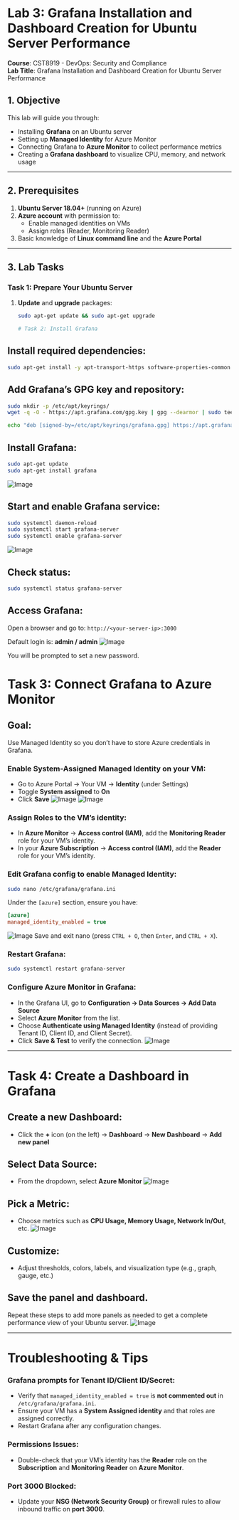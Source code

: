 # Lab 3: Grafana Installation and Dashboard Creation for Ubuntu Server Performance

**Course**: CST8919 - DevOps: Security and Compliance  
**Lab Title**: Grafana Installation and Dashboard Creation for Ubuntu Server Performance  

## 1. Objective

This lab will guide you through:
- Installing **Grafana** on an Ubuntu server
- Setting up **Managed Identity** for Azure Monitor
- Connecting Grafana to **Azure Monitor** to collect performance metrics
- Creating a **Grafana dashboard** to visualize CPU, memory, and network usage

---

## 2. Prerequisites

1. **Ubuntu Server 18.04+** (running on Azure)
2. **Azure account** with permission to:
   - Enable managed identities on VMs
   - Assign roles (Reader, Monitoring Reader)
3. Basic knowledge of **Linux command line** and the **Azure Portal**

---

## 3. Lab Tasks

### Task 1: Prepare Your Ubuntu Server

1. **Update** and **upgrade** packages:
   ```bash
   sudo apt-get update && sudo apt-get upgrade

   # Task 2: Install Grafana

## Install required dependencies:
```bash
sudo apt-get install -y apt-transport-https software-properties-common wget
```

## Add Grafana’s GPG key and repository:
```bash
sudo mkdir -p /etc/apt/keyrings/
wget -q -O - https://apt.grafana.com/gpg.key | gpg --dearmor | sudo tee /etc/apt/keyrings/grafana.gpg > /dev/null

echo "deb [signed-by=/etc/apt/keyrings/grafana.gpg] https://apt.grafana.com stable main" | sudo tee -a /etc/apt/sources.list.d/grafana.list
```

## Install Grafana:
```bash
sudo apt-get update
sudo apt-get install grafana
```
![Image](https://github.com/user-attachments/assets/00bcb0d5-a57b-4e11-858f-e5f98c3f130d)
## Start and enable Grafana service:
```bash
sudo systemctl daemon-reload
sudo systemctl start grafana-server
sudo systemctl enable grafana-server
```
![Image](https://github.com/user-attachments/assets/def70544-fdbe-4b74-878b-53f5a484d6f2)
## Check status:
```bash
sudo systemctl status grafana-server
```

## Access Grafana:
Open a browser and go to: `http://<your-server-ip>:3000`

Default login is: **admin / admin**
![Image](https://github.com/user-attachments/assets/93599756-e764-44b0-8d47-cdf34fdb5ecf)

You will be prompted to set a new password.
# Task 3: Connect Grafana to Azure Monitor

## Goal:
Use Managed Identity so you don’t have to store Azure credentials in Grafana.

### Enable System-Assigned Managed Identity on your VM:
- Go to Azure Portal → Your VM → **Identity** (under Settings)
- Toggle **System assigned** to **On**
- Click **Save**
![Image](https://github.com/user-attachments/assets/0e5640db-4481-4579-8e8a-1af648ff73e5)
![Image](https://github.com/user-attachments/assets/f50a2890-72c1-41dc-8085-8fc674ed6faf)
### Assign Roles to the VM’s identity:
- In **Azure Monitor** → **Access control (IAM)**, add the **Monitoring Reader** role for your VM’s identity.
- In your **Azure Subscription** → **Access control (IAM)**, add the **Reader** role for your VM’s identity.

### Edit Grafana config to enable Managed Identity:
```bash
sudo nano /etc/grafana/grafana.ini
```
Under the `[azure]` section, ensure you have:
```ini
[azure]
managed_identity_enabled = true
```
![Image](https://github.com/user-attachments/assets/fce37499-02b8-4f17-9e5e-053be52145a8)
Save and exit nano (press `CTRL + O`, then `Enter`, and `CTRL + X`).

### Restart Grafana:
```bash
sudo systemctl restart grafana-server
```

### Configure Azure Monitor in Grafana:
- In the Grafana UI, go to **Configuration → Data Sources → Add Data Source**
- Select **Azure Monitor** from the list.
- Choose **Authenticate using Managed Identity** (instead of providing Tenant ID, Client ID, and Client Secret).
- Click **Save & Test** to verify the connection.
![Image](https://github.com/user-attachments/assets/a4df6204-99bc-4875-9012-e44c863bf316)

---

# Task 4: Create a Dashboard in Grafana

## Create a new Dashboard:
- Click the **+** icon (on the left) → **Dashboard** → **New Dashboard** → **Add new panel**

## Select Data Source:
- From the dropdown, select **Azure Monitor**
  ![Image](https://github.com/user-attachments/assets/1adf573b-fb71-42b6-a5a8-0e82cec6f2aa)

## Pick a Metric:
- Choose metrics such as **CPU Usage, Memory Usage, Network In/Out**, etc.
![Image](https://github.com/user-attachments/assets/69d93e4d-4318-4adc-9045-e45cb4a5ffe1)
## Customize:
- Adjust thresholds, colors, labels, and visualization type (e.g., graph, gauge, etc.)

## Save the panel and dashboard.
Repeat these steps to add more panels as needed to get a complete performance view of your Ubuntu server.
![Image](https://github.com/user-attachments/assets/4fe54988-b366-4582-9864-48549960f934)

---

# Troubleshooting & Tips

### Grafana prompts for Tenant ID/Client ID/Secret:
- Verify that `managed_identity_enabled = true` is **not commented out** in `/etc/grafana/grafana.ini`.
- Ensure your VM has a **System Assigned identity** and that roles are assigned correctly.
- Restart Grafana after any configuration changes.

### Permissions Issues:
- Double-check that your VM’s identity has the **Reader** role on the **Subscription** and **Monitoring Reader** on **Azure Monitor**.

### Port 3000 Blocked:
- Update your **NSG (Network Security Group)** or firewall rules to allow inbound traffic on **port 3000**.

